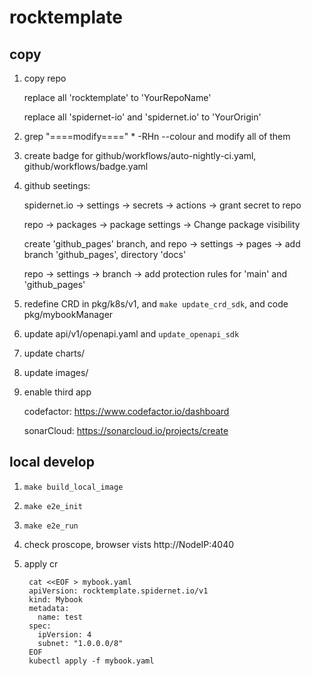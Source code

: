 # rocktemplate

## copy

1. copy repo  

    replace all 'rocktemplate' to 'YourRepoName'

    replace all 'spidernet-io' and 'spidernet.io' to 'YourOrigin'

2. grep "====modify====" * -RHn --colour  and modify all of them

3. create badge for github/workflows/auto-nightly-ci.yaml, github/workflows/badge.yaml

4. github seetings: 

    spidernet.io  -> settings -> secrets -> actions -> grant secret to repo

    repo -> packages -> package settings -> Change package visibility

    create 'github_pages' branch, and repo -> settings -> pages -> add branch 'github_pages', directory 'docs'

    repo -> settings -> branch -> add protection rules for 'main' and 'github_pages'

5. redefine CRD in pkg/k8s/v1, and `make update_crd_sdk`, and code pkg/mybookManager

6. update api/v1/openapi.yaml and `update_openapi_sdk` 

7. update charts/

8. update images/

9. enable third app

    codefactor: https://www.codefactor.io/dashboard

    sonarCloud: https://sonarcloud.io/projects/create

## local develop

1. `make build_local_image`

2. `make e2e_init`

3. `make e2e_run`

4. check proscope, browser vists http://NodeIP:4040

5. apply cr

        cat <<EOF > mybook.yaml
        apiVersion: rocktemplate.spidernet.io/v1
        kind: Mybook
        metadata:
          name: test
        spec:
          ipVersion: 4
          subnet: "1.0.0.0/8"
        EOF
        kubectl apply -f mybook.yaml


